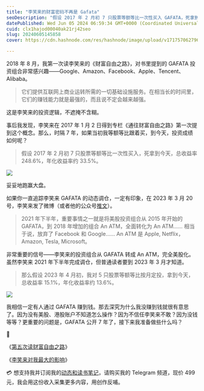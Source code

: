 ```yaml
---
title: "李笑来的财富密码不再是 Gafata"
seoDescription: "假设 2017 年 2 月初 7 只股票等额等比一次性买入 GAFATA，死拿到今天，总收益率 248.6%，年化收益率约 33.5%。"
datePublished: Wed Jun 05 2024 06:59:34 GMT+0000 (Coordinated Universal Time)
cuid: clx1hajod00040ak21rj42seo
slug: 20240605145858
cover: https://cdn.hashnode.com/res/hashnode/image/upload/v1717570627965/2e392a3f-6133-4177-98cc-4bf0a1327dcf.png

---
```


2018 年 8 月，我第一次读李笑来的《财富自由之路》，对书里提到的 GAFATA 投资组合非常感兴趣——Google、Amazon、Facebook、Apple、Tencent、Alibaba。

> 它们提供互联网上商业运转所需的一切基础设施服务。在相当长的时间里，它们的赚钱能力就是最强的，而且说不定会越来越强。

这是李笑来的投资逻辑，不遮掩不含糊。

事后我发现，李笑来在 2017 年 1 月 2 日得到专栏《通往财富自由之路》第一次提到这个概念。那么，时隔 7 年，如果当初我等额等比跟着买，到今天，投资成绩如何呢？

> 假设 2017 年 2 月初 7 只股票等额等比一次性买入，死拿到今天，总收益率 248.6%，年化收益率约 33.5%。

![](url)

妥妥地跑赢大盘。

如果你一直追踪李笑来 GAFATA 的动态调仓，一定有印象，在 2023 年 3 月 20 号，李笑来发了微博（或者他的公众号[推文](https://mp.weixin.qq.com/s/ydw6enYpRKT-L3QLuVyW9Q)）。

> 2021 年下半年，重要事情之一就是将美股投资组合从 2015 年开始的 GAFATA，到 2018 年增加的组合 An ATM，全面转化为 An ATM…… 相当于说，放弃了 Facebook 和 Google…… An ATM 是 Apple, Netflix，Amazon, Tesla, Microsoft。

非常重要的信号——李笑来的投资组合从 GAFATA 转成 An ATM，完全美股化。虽然李笑来 2021 年下半年完成调仓，但普通读者要到 2023 年 3 月才知道。

> 那么假设 2023 年 4 月初，我对 5 只股票等额等比按月定投，拿到今天，总收益率 15.1%，年化收益率约 13.6%。

![](url)

我相信一定有人通过 GAFATA 赚到钱。那去深究为什么我没赚到钱就很有意思了。因为没有美股、港股账户不知道怎么操作？因为不信任李笑来不敢？因为没钱等等？更重要的问题是，GAFATA 公开 7 年了，接下来我准备做些什么吗？

🔗

《[第五次读财富自由之路](https://mp.weixin.qq.com/s?__biz=MzI3MzU5MDA1OQ==&mid=2247488475&idx=1&sn=30773a4ea211b67f45f1dfd954fd2601&chksm=eb21a19fdc562889ed90ff614f25cf722ce45f31019176676d8571d2e21d71fee2b75f713b07&token=2921893&lang=zh_CN#rd)》

《[李笑来对我最大的影响](https://mp.weixin.qq.com/s?__biz=MzI3MzU5MDA1OQ==&mid=2247488481&idx=1&sn=8a3bee632df705f5c60a3530da2c827d&chksm=eb21a1a5dc5628b3e1b41b7b0716bb8894217fb189f799e528906af9c584c2a1b2379844773e&token=2921893&lang=zh_CN#rd)》

💳 想支持我并订阅我的[动态和读书笔记](https://mp.weixin.qq.com/s/A_yK10ktL8Nl7RzsnGwzEg)，请购买我的 Telegram 频道，现价 499 元，我会用这份收入采集更多内容，用创作反哺。
